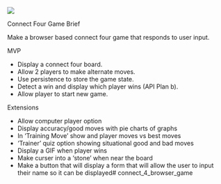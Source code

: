 ![](https://github.com/DSoutter/connect_four_js/blob/main/client/src/images/Screenshot.png)



Connect Four Game Brief

Make a browser based connect four game that responds to user input. 

MVP

* Display a connect four board.
* Allow 2 players to make alternate moves.
* Use persistence to store the game state.
* Detect a win and display which player wins (API Plan b).
* Allow player to start new game. 


Extensions

* Allow computer player option
* Display accuracy/good moves with pie charts of graphs
* In ‘Training Move’ show and player moves vs best moves
* ‘Trainer’ quiz option showing situational good and bad moves 
* Display a GIF when player wins
* Make curser into a ‘stone’ when near the board
* Make a button that will display a form that will allow the user to input their name so it can be displayed# connect_4_browser_game
